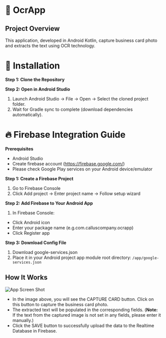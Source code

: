 # 📱 OcrApp
## Project Overview
This application, developed in Android Kotlin, capture business card photo and extracts the text using OCR technology.

# 🚀 Installation
**Step 1: Clone the Repository**

**Step 2: Open in Android Studio**
1. Launch Android Studio → File → Open → Select the cloned project folder.
2. Wait for Gradle sync to complete (download dependencies automatically).

# 🔥 Firebase Integration Guide
**Prerequisites**
* Android Studio
* Create firebase account (https://firebase.google.com/)
* Please check Google Play services on your Android device/emulator

**Step 1: Create a Firebase Project**
1. Go to Firebase Console
2. Click Add project → Enter project name → Follow setup wizard

**Step 2: Add Firebase to Your Android App**
1. In Firebase Console:
* Click Android icon
* Enter your package name (e.g.com.calluscompany.ocrapp)
* Click Register app

**Step 3: Download Config File**
1. Download google-services.json
2. Place it in your Android project app module root directory: ```/app/google-services.json```

## How It Works
![App Screen Shot](./screenshots/screenshot1.jpeg)
* In the image above, you will see the CAPTURE CARD button. Click on this button to capture the business card photo.
* The extracted text will be populated in the corresponding fields. (**Note:** If the text from the captured image is not set in any fields, please enter it manually.)
* Click the SAVE button to successfully upload the data to the Realtime Database in Firebase.
